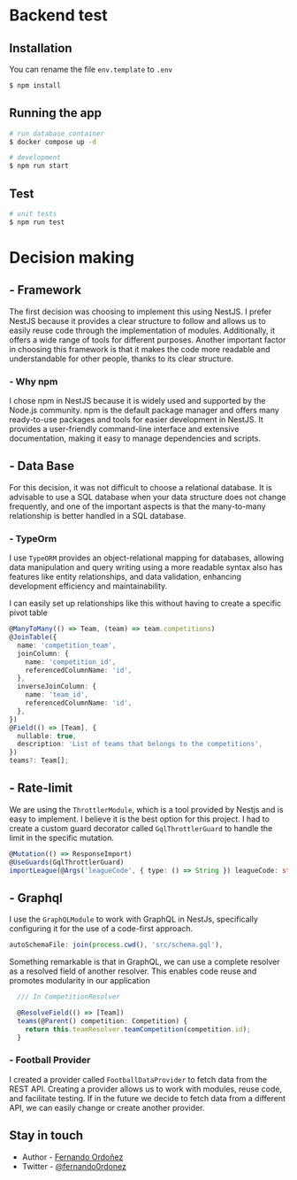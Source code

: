 
# Backend test

## Installation
You can rename the file ```env.template``` to ```.env```
```bash
$ npm install
```

## Running the app

```bash
# run database container 
$ docker compose up -d 

# development
$ npm run start

```

## Test

```bash
# unit tests
$ npm run test
```
# Decision making
## - Framework
  The first decision was choosing to implement this using NestJS. I prefer NestJS because it provides a clear structure to follow and allows us to easily reuse code through the implementation of modules. Additionally, it offers a wide range of tools for different purposes. Another important factor in choosing this framework is that it makes the code more readable and understandable for other people, thanks to its clear structure.
  ### - Why npm 
  I chose npm in NestJS because it is widely used and supported by the Node.js community. npm is the default package manager and offers many ready-to-use packages and tools for easier development in NestJS. It provides a user-friendly command-line interface and extensive documentation, making it easy to manage dependencies and scripts.
  
## - Data Base
  For this decision, it was not difficult to choose a relational database. It is advisable to use a SQL database when your data structure does not change frequently, and one of the important aspects is that the many-to-many relationship is better handled in a SQL database.
### - TypeOrm
  I use ```TypeORM```  provides an object-relational mapping for databases, allowing data manipulation and query writing using a more readable syntax also has features like entity relationships, and data validation, enhancing development efficiency and maintainability.

  I can easily set up relationships like this without having to create a specific pivot table
  ```TypeScript
  @ManyToMany(() => Team, (team) => team.competitions)
  @JoinTable({
    name: 'competition_team',
    joinColumn: {
      name: 'competition_id',
      referencedColumnName: 'id',
    },
    inverseJoinColumn: {
      name: 'team_id',
      referencedColumnName: 'id',
    },
  })
  @Field(() => [Team], {
    nullable: true,
    description: 'List of teams that belongs to the competitions',
  })
  teams?: Team[];
  ```

## - Rate-limit 
  We are using the ```ThrottlerModule```, which is a tool provided by Nestjs and is easy to implement. I believe it is the best option for this project. I had to create a custom guard decorator called ```GqlThrottlerGuard``` to handle the limit in the specific mutation.

  ```TypeScript
  @Mutation(() => ResponseImport)
  @UseGuards(GqlThrottlerGuard)
  importLeague(@Args('leagueCode', { type: () => String }) leagueCode: string)
  ```
 

## - Graphql   
  I use the ```GraphQLModule``` to work with GraphQL in NestJs, specifically configuring it for the use of a code-first approach. 
  ```TypeScript 
  autoSchemaFile: join(process.cwd(), 'src/schema.gql'),
  ```

  Something remarkable is that in GraphQL, we can use a complete resolver as a resolved field of another resolver. This enables code reuse and promotes modularity in our application
```TypeScript
  /// In CompetitionResolver

  @ResolveField(() => [Team])
  teams(@Parent() competition: Competition) {
    return this.teamResolver.teamCompetition(competition.id);
  }
```

### - Football Provider
  I created a provider called ```FootballDataProvider``` to fetch data from the REST API. Creating a provider allows us to work with modules, reuse code, and facilitate testing. If in the future we decide to fetch data from a different API, we can easily change or create another provider.



## Stay in touch

- Author - [Fernando Ordoñez](https://www.linkedin.com/in/fernando0rdonez)
- Twitter - [@fernando0rdonez](https://twitter.com/fernando0rdonez)
